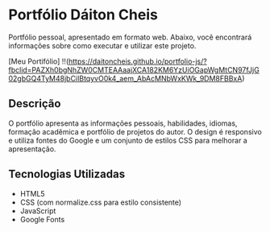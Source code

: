 # Portfólio Dáiton Cheis

Portfólio pessoal, apresentado em formato web. Abaixo, você encontrará informações sobre como executar e utilizar este projeto.

[Meu Portifólio] !!(https://daitoncheis.github.io/portfolio-js/?fbclid=PAZXh0bgNhZW0CMTEAAaajXCA182KM6YzUiOGapWgMtCN97fJjG02gbGQ4TyM48jbCiIBtqyvO0k4_aem_AbAcMNbWxKWk_9DM8FBBxA)

## Descrição

O portfólio apresenta as informações pessoais, habilidades, idiomas, formação acadêmica e portfólio de projetos do autor. O design é responsivo e utiliza fontes do Google e um conjunto de estilos CSS para melhorar a apresentação.

## Tecnologias Utilizadas

- HTML5
- CSS (com normalize.css para estilo consistente)
- JavaScript
- Google Fonts

